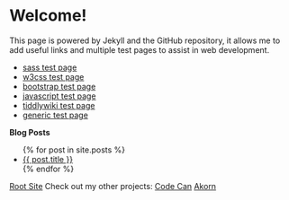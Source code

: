 # Welcome!

This page is powered by Jekyll and the GitHub repository, it allows me to add useful links and multiple test pages to assist in web development.
* [sass test page](http://github.hogwash.ga/index/html/sass)
* [w3css test page](http://github.hogwash.ga/index/html/w3css)
* [bootstrap test page](http://github.hogwash.ga/index/html/bootstrap)
* [javascript test page](http://github.hogwash.ga/index/html/javascript)
* [tiddlywiki test page](http://github.hogwash.ga/index/html/tiddlywiki)
* [generic test page](http://github.hogwash.ga/index/html/test)


**Blog Posts**
<ul>
  {% for post in site.posts %}
    <li>
      <a href="{{ post.url }}">{{ post.title }}</a>
    </li>
  {% endfor %}
</ul>

[Root Site](http://hogwash.ga/)
Check out my other projects:
[Code Can](http://github.hogwash.ga/code-can)
[Akorn](http://github.hogwash.ga/akorn)
